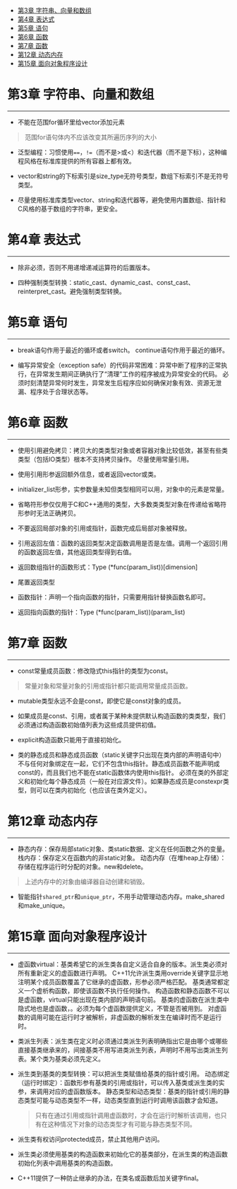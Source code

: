 <!-- @import "[TOC]" {cmd="toc" depthFrom=1 depthTo=6 orderedList=false} -->

<!-- code_chunk_output -->

- [第3章 字符串、向量和数组](#第3章-字符串向量和数组)
- [第4章 表达式](#第4章-表达式)
- [第5章 语句](#第5章-语句)
- [第6章 函数](#第6章-函数)
- [第7章 函数](#第7章-函数)
- [第12章 动态内存](#第12章-动态内存)
- [第15章 面向对象程序设计](#第15章-面向对象程序设计)

<!-- /code_chunk_output -->



# 第3章 字符串、向量和数组
----
- 不能在范围for循环里给vector添加元素
>范围for语句体内不应该改变其所遍历序列的大小

- 泛型编程：习惯使用`==`，`!=`（而不是>或<）和迭代器（而不是下标），这种编程风格在标准库提供的所有容器上都有效。

- vector和string的下标索引是size_type无符号类型，数组下标索引不是无符号类型。

- 尽量使用标准库类型vector、string和迭代器等，避免使用内置数组、指针和C风格的基于数组的字符串，更安全。

# 第4章 表达式
----
- 除非必须，否则不用递增递减运算符的后置版本。

- 四种强制类型转换：static_cast、dynamic_cast、const_cast、reinterpret_cast。避免强制类型转换。

# 第5章 语句
----
- break语句作用于最近的循环或者switch。
  continue语句作用于最近的循环。

- 编写异常安全（exception safe）的代码非常困难：异常中断了程序的正常执行，在异常发生期间正确执行了“清理”工作的程序被成为异常安全的代码。
  必须时刻清楚异常何时发生，异常发生后程序应如何确保对象有效、资源无泄漏、程序处于合理状态等。

# 第6章 函数
----
- 使用引用避免拷贝：拷贝大的类类型对象或者容器对象比较低效，甚至有些类类型（包括IO类型）根本不支持拷贝操作。
  尽量使用常量引用。

- 使用引用形参返回额外信息，或者返回vector或类。

- initializer_list形参，实参数量未知但类型相同可以用，对象中的元素是常量。

- 省略符形参仅仅用于C和C++通用的类型，大多数类类型对象在传递给省略符形参时无法正确拷贝。

- 不要返回局部对象的引用或指针，函数完成后局部对象被释放。

- 引用返回左值：函数的返回类型决定函数调用是否是左值。调用一个返回引用的函数返回左值，其他返回类型得到右值。

- 返回数组指针的函数形式：Type (*func(param_list))[dimension]

- 尾置返回类型

- 函数指针：声明一个指向函数的指针，只需要用指针替换函数名即可。

- 返回指向函数的指针：Type (*func(param_list))(param_list)

# 第7章 函数
----
- const常量成员函数：修改隐式this指针的类型为const。
>常量对象和常量对象的引用或指针都只能调用常量成员函数。

- mutable类型永远不会是const，即使它是const对象的成员。

- 如果成员是const、引用，或者属于某种未提供默认构造函数的类类型，我们必须通过构造函数初始值列表为这些成员提供初值。

- explicit构造函数只能用于直接初始化。

- 类的静态成员和静态成员函数（static关键字只出现在类内部的声明语句中）不与任何对象绑定在一起，它们不包含this指针。静态成员函数不能声明成const的，而且我们也不能在static函数体内使用this指针。
  必须在类的外部定义和初始化每个静态成员（一般在对应源文件）。如果静态成员是constexpr类型，则可以在类内初始化（也应该在类外定义）。

# 第12章 动态内存
----
- 静态内存：保存局部static对象、类static数据、定义在任何函数之外的变量。
  栈内存：保存定义在函数内的非static对象。
  动态内存（在堆heap上存储）：存储在程序运行时分配的对象。new和delete。
>上述内存中的对象由编译器自动创建和销毁。

- 智能指针`shared_ptr`和`unique_ptr`，不用手动管理动态内存。make_shared和make_unique。

# 第15章 面向对象程序设计
----

- 虚函数virtual：基类希望它的派生类各自定义适合自身的版本。派生类必须对所有重新定义的虚函数进行声明。
  C++11允许派生类用override关键字显示地注明某个成员函数覆盖了它继承的虚函数，形参必须严格匹配。
  基类通常都定义一个虚析构函数，即使该函数不执行任何操作。
  构造函数和静态函数不可以是虚函数，virtual只能出现在类内部的声明语句前。
  基类的虚函数在派生类中隐式地也是虚函数，。必须为每个虚函数提供定义，不管是否被用到。
  对虚函数的调用可能在运行时才被解析，非虚函数的解析发生在编译时而不是运行时。

- 类派生列表：派生类在定义时必须通过类派生列表明确指出它是由哪个或哪些直接基类继承来的，间接基类不用写进类派生列表，声明时不用写出类派生列表。某个类为基类必须先定义。
  
- 派生类到基类的类型转换：可以把派生类赋值给基类的指针或引用。
  动态绑定（运行时绑定）：函数形参有基类的引用或指针，可以传入基类或派生类的实参，来调用对应的虚函数版本。
  静态类型和动态类型：基类的指针或引用的静态类型可能与动态类型不一样，动态类型直到运行时调用该函数才会知道。
  >只有在通过引用或指针调用虚函数时，才会在运行时解析该调用，也只有在这种情况下对象的动态类型才有可能与静态类型不同。 

- 派生类有权访问protected成员，禁止其他用户访问。

- 派生类必须使用基类的构造函数来初始化它的基类部分，在派生类的构造函数初始化列表中调用基类的构造函数。

- C++11提供了一种防止继承的办法，在类名或函数后加关键字final。
